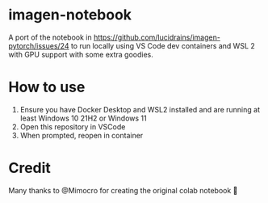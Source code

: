 # imagen-notebook

A port of the notebook in https://github.com/lucidrains/imagen-pytorch/issues/24 to run locally using VS Code dev containers and WSL 2 with GPU support with some extra goodies.

# How to use
1. Ensure you have Docker Desktop and WSL2 installed and are running at least Windows 10 21H2 or Windows 11
2. Open this repository in VSCode
3. When prompted, reopen in container

# Credit

Many thanks to @Mimocro for creating the original colab notebook 🙂

